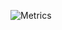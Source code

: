 ![Metrics](https://metrics.lecoq.io/szymolekk?template=classic&languages=1&introduction=1&topics=1&licenses=1&languages.limit=8&languages.sections=most-used&languages.colors=github&languages.threshold=0%25&languages.indepth=false&languages.recent.load=300&languages.recent.days=14&introduction.title=true&licenses.ratio=false&licenses.legal=true&topics.mode=starred&topics.sort=stars&topics.limit=15&config.timezone=Europe%2FWarsaw)
